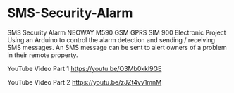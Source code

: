 # SMS-Security-Alarm
SMS Security Alarm NEOWAY M590 GSM GPRS SIM 900 Electronic Project
Using an Arduino to control the alarm detection and sending / receiving SMS messages. An SMS message can be sent to alert owners of a problem in their remote property.

YouTube Video Part 1 https://youtu.be/O3Mb0kkl9GE

YouTube Video Part 2 https://youtu.be/zJZt4vv1mnM
